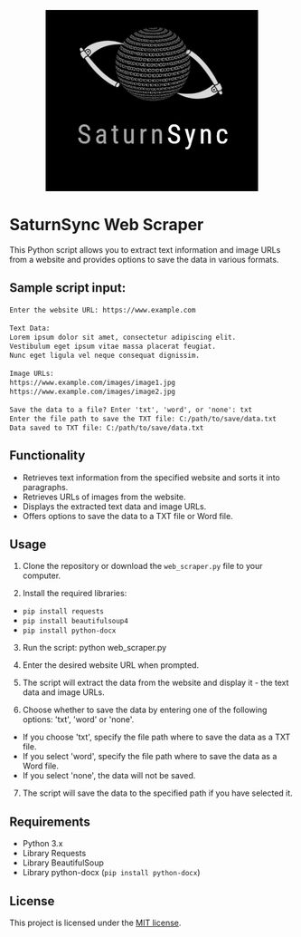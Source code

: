 <p align="center">
  <img src="logo/SaturnLogo.png" alt="SaturnSync Logo">
</p>

# SaturnSync Web Scraper

This Python script allows you to extract text information and image URLs from a website and provides options to save the data in various formats.

## Sample script input:

```plaintext
Enter the website URL: https://www.example.com

Text Data:
Lorem ipsum dolor sit amet, consectetur adipiscing elit.
Vestibulum eget ipsum vitae massa placerat feugiat.
Nunc eget ligula vel neque consequat dignissim.

Image URLs:
https://www.example.com/images/image1.jpg
https://www.example.com/images/image2.jpg

Save the data to a file? Enter 'txt', 'word', or 'none': txt
Enter the file path to save the TXT file: C:/path/to/save/data.txt
Data saved to TXT file: C:/path/to/save/data.txt

```

## Functionality

- Retrieves text information from the specified website and sorts it into paragraphs.
- Retrieves URLs of images from the website.
- Displays the extracted text data and image URLs.
- Offers options to save the data to a TXT file or Word file.

## Usage

1. Clone the repository or download the `web_scraper.py` file to your computer.

2. Install the required libraries:
- `pip install requests`
- `pip install beautifulsoup4`
- `pip install python-docx`
   
3. Run the script:
   python web_scraper.py

4. Enter the desired website URL when prompted.

5. The script will extract the data from the website and display it - the text data and image URLs.

6. Choose whether to save the data by entering one of the following options: 'txt', 'word' or 'none'.
- If you choose 'txt', specify the file path where to save the data as a TXT file.
- If you select 'word', specify the file path where to save the data as a Word file.
- If you select 'none', the data will not be saved.

7. The script will save the data to the specified path if you have selected it.

## Requirements

- Python 3.x
- Library Requests
- Library BeautifulSoup
- Library python-docx (`pip install python-docx`)

## License

This project is licensed under the [MIT license](LICENSE).